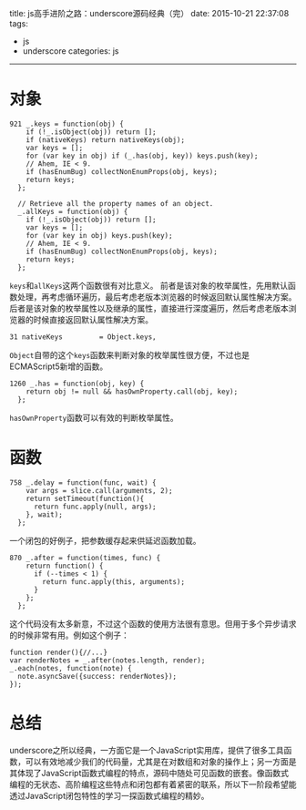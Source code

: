 title: js高手进阶之路：underscore源码经典（完）
date: 2015-10-21 22:37:08
tags:
- js
- underscore
categories: js
---


# 对象
    921 _.keys = function(obj) {
        if (!_.isObject(obj)) return [];
        if (nativeKeys) return nativeKeys(obj);
        var keys = [];
        for (var key in obj) if (_.has(obj, key)) keys.push(key);
        // Ahem, IE < 9.
        if (hasEnumBug) collectNonEnumProps(obj, keys);
        return keys;
      };
    
      // Retrieve all the property names of an object.
      _.allKeys = function(obj) {
        if (!_.isObject(obj)) return [];
        var keys = [];
        for (var key in obj) keys.push(key);
        // Ahem, IE < 9.
        if (hasEnumBug) collectNonEnumProps(obj, keys);
        return keys;
      };
`keys`和`allKeys`这两个函数很有对比意义。
前者是该对象的枚举属性，先用默认函数处理，再考虑循环遍历，最后考虑老版本浏览器的时候返回默认属性解决方案。
后者是该对象的枚举属性以及继承的属性，直接进行深度遍历，然后考虑老版本浏览器的时候直接返回默认属性解决方案。

<!-- more -->

    31 nativeKeys         = Object.keys,
`Object`自带的这个`keys`函数来判断对象的枚举属性很方便，不过也是ECMAScript5新增的函数。

    1260 _.has = function(obj, key) {
        return obj != null && hasOwnProperty.call(obj, key);
      };
`hasOwnProperty`函数可以有效的判断枚举属性。

# 函数
    758 _.delay = function(func, wait) {
        var args = slice.call(arguments, 2);
        return setTimeout(function(){
          return func.apply(null, args);
        }, wait);
      };
一个闭包的好例子，把参数缓存起来供延迟函数加载。

    870 _.after = function(times, func) {
        return function() {
          if (--times < 1) {
            return func.apply(this, arguments);
          }
        };
      };
这个代码没有太多新意，不过这个函数的使用方法很有意思。但用于多个异步请求的时候非常有用。例如这个例子：

    function render(){//...}
    var renderNotes = _.after(notes.length, render);
    _.each(notes, function(note) {
      note.asyncSave({success: renderNotes});
    });

# 总结
underscore之所以经典，一方面它是一个JavaScript实用库，提供了很多工具函数，可以有效地减少我们的代码量，尤其是在对数组和对象的操作上；另一方面是其体现了JavaScript函数式编程的特点，源码中随处可见函数的嵌套。像函数式编程的无状态、高阶编程这些特点和闭包都有着紧密的联系，所以下一阶段希望能透过JavaScript闭包特性的学习一探函数式编程的精妙。
